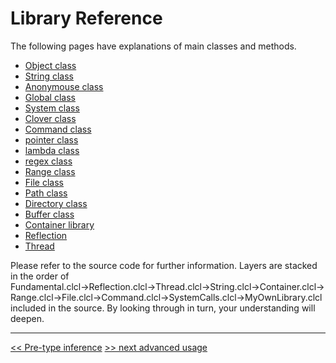 # Library Reference

The following pages have explanations of main classes and methods.

* [Object class](object-en)
* [String class](string-en)
* [Anonymouse class](anonymous-en)
* [Global class](global-en)
* [System class](system-en)
* [Clover class](clover-en)
* [Command class](command-en)
* [pointer class](pointer-en)
* [lambda class](lambda-en)
* [regex class](regex-en)
* [Range class](Range-en)
* [File class](file-en)
* [Path class](path-en)
* [Directory class](directory-en)
* [Buffer class](buffer-en)
* [Container library](collection-en)
* [Reflection](reflection-en)
* [Thread](thread-en)

Please refer to the source code for further information.
Layers are stacked in the order of Fundamental.clcl→Reflection.clcl→Thread.clcl→String.clcl→Container.clcl→Range.clcl→File.clcl→Command.clcl→SystemCalls.clcl→MyOwnLibrary.clcl included in the source. By looking through in turn, your understanding will deepen.

----

[<< Pre-type inference](typing-en) [>> next advanced usage](usage2-en)

